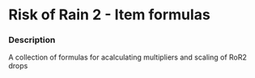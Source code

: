 # Risk of Rain 2 - Item formulas

### Description
A collection of formulas for acalculating multipliers and scaling of RoR2 drops
